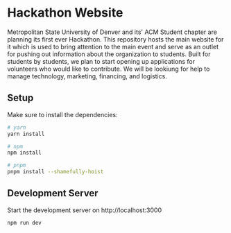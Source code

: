 # Hackathon Website

Metropolitan State University of Denver and its' ACM Student chapter are planning its first ever Hackathon. This repository hosts the main website for it which is used to bring attention to the main event and serve as an outlet for pushing out information about the organization to students. Built for students by students, we plan to start opening up applications for volunteers who would like to contribute. We will be lookiung for help to manage technology, marketing, financing, and logistics.

## Setup

Make sure to install the dependencies:

```bash
# yarn
yarn install

# npm
npm install

# pnpm
pnpm install --shamefully-hoist
```

## Development Server

Start the development server on http://localhost:3000

```bash
npm run dev
```
